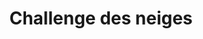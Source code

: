 ---
layout: layout_generic
language: fr
season: winter
type: B2B
menu: seminaire
topnav_color_text: 
title: Challenge des neiges
permalink: "/fr/seminaires-hiver/activites/challenge-des-neiges"
meta-title: Challenge des neiges
meta-description: Les Jeux Olympiques d'hiver de votre entreprise
image01_href: https://res.cloudinary.com/deddrj0yb/image/upload/v1652815914/website/Seminaires/hiver/IMG_6696.jpg
image01_alt: Se faire tracter sur la neige, en ski, par un cheval, c'est le ski joëring ou skioring ou white turf
redirection_from:
price: 65
headline: Les Jeux Olympiques d'hiver de votre entreprise
page_sections:
- template: 2colTitreTxt
  title: Challenge des neiges
  content: |-
    Les Jeux Olympiques d'hiver de votre entreprise
- template: heroImageFull
  image_href: https://res.cloudinary.com/deddrj0yb/image/upload/v1652815914/website/Seminaires/hiver/IMG_6696.jpg
  gradient: non
  headline:
    title: Compétition<br> entre collègues<br> en séminaire
    color: white
  Button1:
    title: Devis à partir de 65€
    link: /fr/seminaire-devis/
  button_2_more: false
---